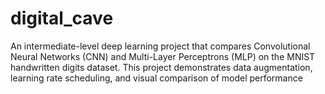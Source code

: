 # digital_cave
An intermediate-level deep learning project that compares Convolutional Neural Networks (CNN) and Multi-Layer Perceptrons (MLP) on the MNIST handwritten digits dataset. This project demonstrates data augmentation, learning rate scheduling, and visual comparison of model performance 
